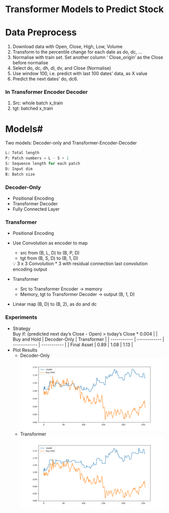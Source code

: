 # Transformer Models to Predict Stock 
# Data Preprocess

1. Download data with Open, Close, High, Low, Volume
2. Transform to the percentile change for each date as do, dc, …
3. Normalise with train set. Set another column ‘ Close_origin’ as the Close before normalise
4. Select do, dc, dh, dl, dv, and Close (Normalise)
5. Use window 100, i.e. predict with last 100 dates’ data, as X value
6. Predict the next dates’ do, dc6. 
### In Transformer Encoder Decoder
1. Src: whole batch x_train
2. tgt: batched x_train

# Models# 

Two models: Decoder-only and Transformer-Encoder-Decoder

```python
L: Total length
P: Patch numbers = L - S + 1
S: Sequence length for each patch
D: Input dim
B: Batch size
```

### Decoder-Only

- Positional Encoding
- Transformer Decoder
- Fully Connected Layer

### Transformer

- Positional Encoding
- Use Convolution as encoder to map
    - src from (B, L, D) to (B, P, D)
    - tgt from (B, S, D) to (B, 1, D)
    
    <aside>
    💡 3 x 3 Convolution * 3 with residual connection last convolution encoding output
    
    </aside>
    
- Transformer
    - Src to Transformer Encoder → memory
    - Memory, tgt to Transformer Decoder → output (B, 1, D)
- Linear map (B, D) to (B, 2), as do and dc

### Experiments
- Strategy\
Buy if: (predicted next day’s Close - Open) > today’s Close * 0.004
|             | Buy and Hold | Decoder-Only | Transformer |
| ----------- | ------------ | ------------ | ----------- |
| Final Asset |     0.89     |    1.08      |     1.13    |
- Plot Results
    - Decoder-Only
    ![alt text](https://github.com/KJJHHH/Stocks/blob/main/Stock_Individual_Transformer/Model-Decoder/Model_Result/Transformer-Decoder-Only_class2_5871_backtest.png)
    - Transformer
    ![alt text](https://github.com/KJJHHH/Stocks/blob/main/Stock_Individual_Transformer/Model-Transformer/Model_Result/Transformer-Encoder-Decoder_class2_5871_backtest.png)
